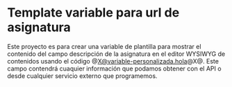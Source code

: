 Template variable para url de asignatura
=================

Este proyecto es para crear una variable de plantilla para mostrar el contenido del campo descripción de la 
asignatura en el editor WYSIWYG de contenidos usando el código @X@variable-personalizada.hola@X@. Este campo contendrá
cuaquier información que podamos obtener con el API o desde cualquier servicio externo que programemos.